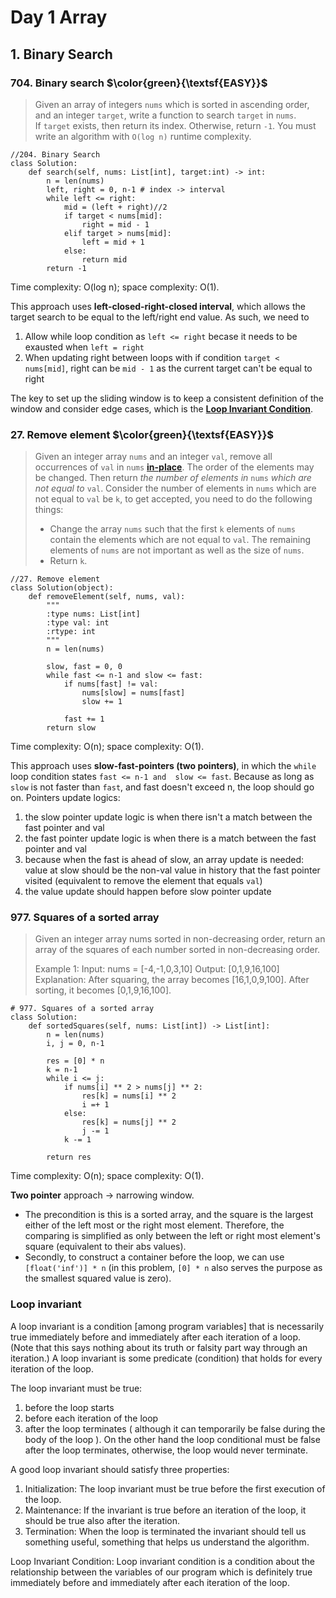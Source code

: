 # Day 1 Array

## 1. Binary Search
### 704. Binary search $\color{green}{\textsf{EASY}}$

> Given an array of integers `nums` which is sorted in ascending order, and an integer `target`, write a function to search `target` in `nums`. If `target` exists, then return its index. Otherwise, return `-1`.
You must write an algorithm with `O(log n)` runtime complexity.

```
//204. Binary Search
class Solution:
	def search(self, nums: List[int], target:int) -> int:
		n = len(nums)
		left, right = 0, n-1 # index -> interval
		while left <= right:
			mid = (left + right)//2
			if target < nums[mid]:
				right = mid - 1
			elif target > nums[mid]:
				left = mid + 1 
			else:
				return mid
		return -1
```

Time complexity: O(log n); space complexity: O(1). 

This approach uses **left-closed-right-closed interval**, which allows the target search to be equal to the left/right end value. As such, we need to 
1. Allow while loop condition as `left <= right` becase it needs to be exausted when `left = right`
2. When updating right between loops with if condition `target < nums[mid]`, right can be `mid - 1` as the current target can't be equal to right

The key to set up the sliding window is to keep a consistent definition of the window and consider edge cases, which is the [**Loop Invariant Condition**](#head_loop_invariant). 



### 27. Remove element $\color{green}{\textsf{EASY}}$

> Given an integer array `nums` and an integer `val`, remove all occurrences of `val` in `nums` [**in-place**](https://en.wikipedia.org/wiki/In-place_algorithm). The order of the elements may be changed. Then return *the number of elements in* `nums` *which are not equal to* `val`.
Consider the number of elements in `nums` which are not equal to `val` be `k`, to get accepted, you need to do the following things:
> - Change the array `nums` such that the first `k` elements of `nums` contain the elements which are not equal to `val`. The remaining elements of `nums` are not important as well as the size of `nums`.
> - Return `k`.

```
//27. Remove element
class Solution(object):
    def removeElement(self, nums, val):
        """
        :type nums: List[int]
        :type val: int
        :rtype: int
        """
        n = len(nums)

        slow, fast = 0, 0
        while fast <= n-1 and slow <= fast:
            if nums[fast] != val:
                nums[slow] = nums[fast]
                slow += 1

            fast += 1
        return slow
```

Time complexity: O(n); space complexity: O(1). 

This approach uses **slow-fast-pointers (two pointers)**, in which the `while` loop condition states `fast <= n-1 and 
slow <= fast`. Because as long as `slow` is not faster than `fast`, and fast doesn't exceed n, the loop should go on. 
Pointers update logics:
1. the slow pointer update logic is when there isn't a match between the fast pointer and val
2. the fast pointer update logic is when there is a match between the fast pointer and val
3. because when the fast is ahead of slow, an array update is needed: value at slow should be the non-val value in 
   history that the fast pointer visited (equivalent to remove the element that equals `val`)
4. the value update should happen before slow pointer update


### 977. Squares of a sorted array
> Given an integer array nums sorted in non-decreasing order, return an array of the squares of each number sorted 
> in non-decreasing order.
>
> Example 1:
> Input: nums = [-4,-1,0,3,10]
Output: [0,1,9,16,100]
Explanation: After squaring, the array becomes [16,1,0,9,100].
After sorting, it becomes [0,1,9,16,100].

```commandline
# 977. Squares of a sorted array
class Solution:
    def sortedSquares(self, nums: List[int]) -> List[int]:
        n = len(nums)
        i, j = 0, n-1

        res = [0] * n
        k = n-1
        while i <= j:
            if nums[i] ** 2 > nums[j] ** 2:
                res[k] = nums[i] ** 2
                i =+ 1
            else:
                res[k] = nums[j] ** 2
                j -= 1
            k -= 1
            
        return res
```
Time complexity: O(n); space complexity: O(1). 

**Two pointer** approach -> narrowing window. 
* The precondition is this is a sorted array, and the square is the largest either of the left most or the right most 
element. Therefore, the comparing is simplified as only between the left or right most element's square (equivalent 
to their abs values).
* Secondly, to construct a container before the loop, we can use `[float('inf')] * n` (in this problem, `[0] * n` also 
  serves the purpose as the smallest squared value is zero).




### <a name="head_loop_invariant"></a>Loop invariant
A loop invariant is a condition [among program variables] that is necessarily true immediately before and 
immediately after each iteration of a loop. (Note that this says nothing about its truth or falsity part way through 
an iteration.)
A loop invariant is some predicate (condition) that holds for every iteration of the loop.

The loop invariant must be true:
1. before the loop starts
2. before each iteration of the loop
3. after the loop terminates
( although it can temporarily be false during the body of the loop ).
On the other hand the loop conditional must be false after the loop terminates, otherwise, the loop would never terminate.

A good loop invariant should satisfy three properties:

1. Initialization: The loop invariant must be true before the first execution of the loop.
2. Maintenance: If the invariant is true before an iteration of the loop, it should be true also after the iteration.
3. Termination: When the loop is terminated the invariant should tell us something useful, something that helps us understand the algorithm.

Loop Invariant Condition: 
Loop invariant condition is a condition about the relationship between the variables of our program which is definitely
true immediately before and immediately after each iteration of the loop. 
